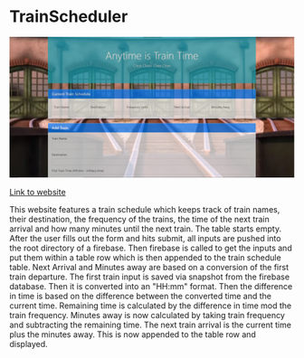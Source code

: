 # TrainScheduler

![New Screenshot](assets/images/train-schedule-screenshot.png "screenshot of Train Scheduler website")

[Link to website](https://darryljltolentino.github.io/TrainScheduler/)

This website features a train schedule which keeps track of train names, their destination, the frequency of the trains, the time of the next train arrival and how many minutes until the next train. The table starts empty. After the user fills out the form and hits submit, all inputs are pushed into the root directory of a firebase. Then firebase is called to get the inputs and put them within a table row which is then appended to the train schedule table. Next Arrival and Minutes away are based on a conversion of the first train departure. The first train input is saved via snapshot from the firebase database. Then it is converted into an "HH:mm" format. Then the difference in time is based on the difference between the converted time and the current time. Remaining time is calculated by the difference in time mod the train frequency. Minutes away is now calculated by taking train frequency and subtracting the remaining time. The next train arrival is the current time plus the minutes away. This is now appended to the table row and displayed.